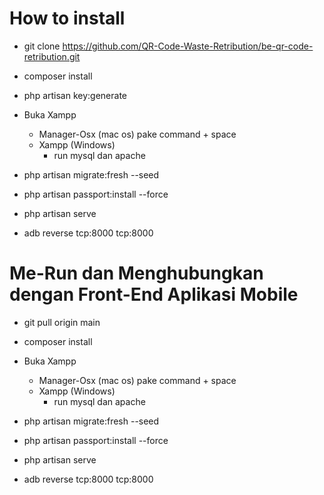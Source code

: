 # How to install

- git clone https://github.com/QR-Code-Waste-Retribution/be-qr-code-retribution.git
- composer install
- php artisan key:generate
- Buka Xampp 
    - Manager-Osx (mac os) pake command + space
    - Xampp (Windows)        
        - run mysql dan apache

- php artisan migrate:fresh --seed
- php artisan passport:install --force
- php artisan serve
- adb reverse tcp:8000 tcp:8000



# Me-Run dan Menghubungkan dengan Front-End Aplikasi Mobile
- git pull origin main
- composer install
- Buka Xampp 
    - Manager-Osx (mac os) pake command + space
    - Xampp (Windows)
        - run mysql dan apache

- php artisan migrate:fresh --seed
- php artisan passport:install --force
- php artisan serve
- adb reverse tcp:8000 tcp:8000
